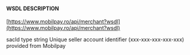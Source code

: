 #### WSDL DESCRIPTION
[https://www.mobilpay.ro/api/merchant?wsdl](https://www.mobilpay.ro/api/merchant?wsdl)


sacId type string
Unique seller account identifier (xxx-xxx-xxx-xxx-xxx) provided from Mobilpay